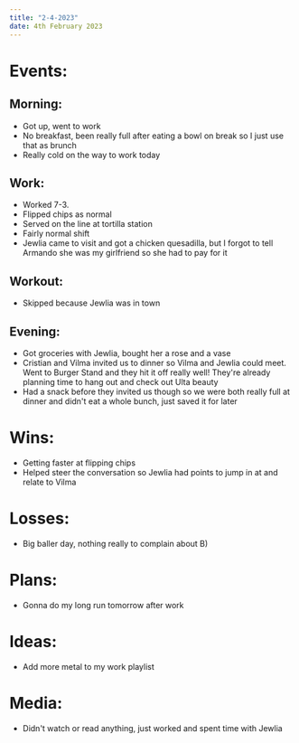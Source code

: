 ```yaml
---
title: "2-4-2023"
date: 4th February 2023
---
```

# Events:
## Morning:
- Got up, went to work
- No breakfast, been really full after eating a bowl on break so I just use that as brunch
- Really cold on the way to work today

## Work:
- Worked 7-3.
- Flipped chips as normal
- Served on the line at tortilla station
- Fairly normal shift
- Jewlia came to visit and got a chicken quesadilla, but I forgot to tell Armando she was my girlfriend so she had to pay for it

## Workout:
- Skipped because Jewlia was in town

## Evening:
- Got groceries with Jewlia, bought her a rose and a vase
- Cristian and Vilma invited us to dinner so Vilma and Jewlia could meet. Went to Burger Stand and they hit it off really well! They're already planning time to hang out and check out Ulta beauty
- Had a snack before they invited us though so we were both really full at dinner and didn't eat a whole bunch, just saved it for later

# Wins:
- Getting faster at flipping chips
- Helped steer the conversation so Jewlia had points to jump in at and relate to Vilma

# Losses:
- Big baller day, nothing really to complain about B)

# Plans:
- Gonna do my long run tomorrow after work

# Ideas:
- Add more metal to my work playlist

# Media:
- Didn't watch or read anything, just worked and spent time with Jewlia